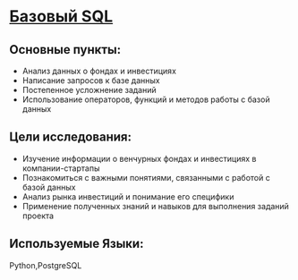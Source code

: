 # [Базовый SQL](https://github.com/Kibmor/Ramil_Yarullin_data_analyst/blob/main/06.%20%D0%91%D0%B0%D0%B7%D0%BE%D0%B2%D1%8B%D0%B9%20SQL/06_Basic_SQL.ipynb)

## Основные пункты:
- Анализ данных о фондах и инвестициях
- Написание запросов к базе данных
- Постепенное усложнение заданий
- Использование операторов, функций и методов работы с базой данных

## Цели исследования:
- Изучение информации о венчурных фондах и инвестициях в компании-стартапы
- Познакомиться с важными понятиями, связанными с работой с базой данных
- Анализ рынка инвестиций и понимание его специфики
- Применение полученных знаний и навыков для выполнения заданий проекта

## Используемые Языки:
Python,PostgreSQL
